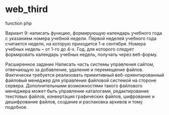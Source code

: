 # web_third
function php

Вариант 9: написать функцию, формирующую календарь учебного года с указанием номера учебной недели. Первой неделей учебного года считается неделя, на которую приходится 1-е сентября. Номера учебных недель – от 1-го до 4-х. Год, для которого следует формировать календарь учебных недель, получать через веб-форму.

Расширенное задание
	Написать часть системы управления сайтом, отвечающую за добавление, удаление и перемещение файлов. Фактически требуется реализовать примитивный веб-ориентированный файловый менеджер для управления файловой системой на стороне сервера.
	Дополнительными возможностями такого файлового менеджера может быть управление каталогами, редактирование текстовых файлов, конвертация графических файлов, шифрование и дешифрование файлов, создание и распаковка архивов и тому подобное.
